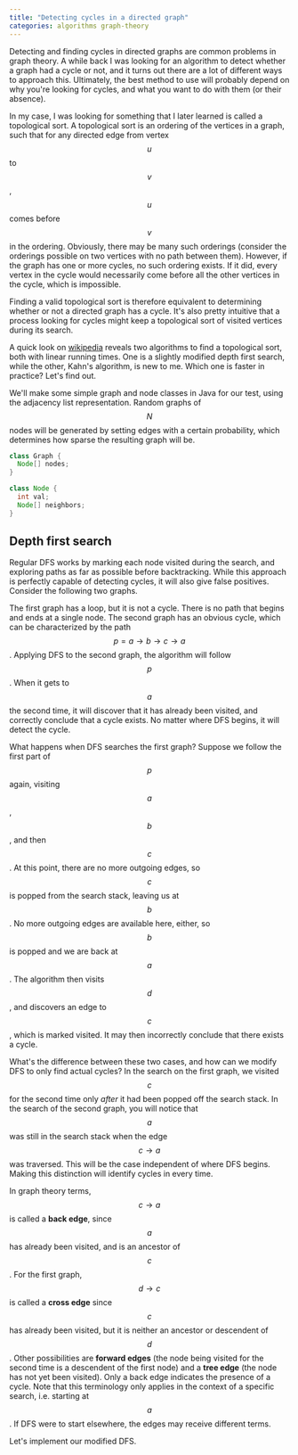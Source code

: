 ```yaml
---
title: "Detecting cycles in a directed graph"
categories: algorithms graph-theory
---
```


Detecting and finding cycles in directed graphs are common problems in graph theory. A while back I was looking for an algorithm to detect whether a graph had a cycle or not, and it turns out there are a lot of different ways to approach this. Ultimately, the best method to use will probably depend on why you're looking for cycles, and what you want to do with them (or their absence).

In my case, I was looking for something that I later learned is called a topological sort. A topological sort is an ordering of the vertices in a graph, such that for any directed edge from vertex $$u$$ to $$v$$, $$u$$ comes before $$v$$ in the ordering. Obviously, there may be many such orderings (consider the orderings possible on two vertices with no path between them). However, if the graph has one or more cycles, no such ordering exists. If it did, every vertex in the cycle would necessarily come before all the other vertices in the cycle, which is impossible.

Finding a valid topological sort is therefore equivalent to determining whether or not a directed graph has a cycle. It's also pretty intuitive that a process looking for cycles might keep a topological sort of visited vertices during its search.

A quick look on [wikipedia](https://en.wikipedia.org/wiki/Topological_sorting) reveals two algorithms to find a topological sort, both with linear running times. One is a slightly modified depth first search, while the other, Kahn's algorithm, is new to me. Which one is faster in practice? Let's find out.

We'll make some simple graph and node classes in Java for our test, using the adjacency list representation. Random graphs of $$N$$ nodes will be generated by setting edges with a certain probability, which determines how sparse the resulting graph will be.

```java
class Graph {
  Node[] nodes;
}

class Node {
  int val;
  Node[] neighbors;
}
```

## Depth first search

Regular DFS works by marking each node visited during the search, and exploring paths as far as possible before backtracking. While this approach is perfectly capable of detecting cycles, it will also give false positives. Consider the following two graphs.

The first graph has a loop, but it is not a cycle. There is no path that begins and ends at a single node. The second graph has an obvious cycle, which can be characterized by the path $$p = a \to b \to c \to a$$. Applying DFS to the second graph, the algorithm will follow $$p$$. When it gets to $$a$$ the second time, it will discover that it has already been visited, and correctly conclude that a cycle exists. No matter where DFS begins, it will detect the cycle.

What happens when DFS searches the first graph? Suppose we follow the first part of $$p$$ again, visiting $$a$$, $$b$$, and then $$c$$. At this point, there are no more outgoing edges, so $$c$$ is popped from the search stack, leaving us at $$b$$. No more outgoing edges are available here, either, so $$b$$ is popped and we are back at $$a$$. The algorithm then visits $$d$$, and discovers an edge to $$c$$, which is marked visited. It may then incorrectly conclude that there exists a cycle.

What's the difference between these two cases, and how can we modify DFS to only find actual cycles? In the search on the first graph, we visited $$c$$ for the second time only *after* it had been popped off the search stack. In the search of the second graph, you will notice that $$a$$ was still in the search stack when the edge $$c \to a$$ was traversed. This will be the case independent of where DFS begins. Making this distinction will identify cycles in every time.

In graph theory terms, $$c \to a$$ is called a **back edge**, since $$a$$ has already been visited, and is an ancestor of $$c$$. For the first graph, $$d \to c$$ is called a **cross edge** since $$c$$ has already been visited, but it is neither an ancestor or descendent of $$d$$. Other possibilities are **forward edges** (the node being visited for the second time is a descendent of the first node) and a **tree edge** (the node has not yet been visited). Only a back edge indicates the presence of a cycle. Note that this terminology only applies in the context of a specific search, i.e. starting at $$a$$. If DFS were to start elsewhere, the edges may receive different terms.

Let's implement our modified DFS.

```java

